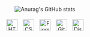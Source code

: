 <div style="display: flex; flex-wrap: wrap;">

<div align="center">

  ![Anurag's GitHub stats](https://github-readme-stats.vercel.app/api?username=liandramorais&show_icons=true&theme=transparent)
</p>
    <img src="https://github.com/RenWro/RenWro/assets/134458911/5a2af0c3-b522-45e9-a1a9-3e7c03278a22" alt="HTML" width="30px" style="margin: 5px;">
    <img src="https://github.com/RenWro/RenWro/assets/134458911/3a29a24f-905d-45c9-9803-e42f03e8689c" alt="CSS" width="30px" style="margin: 5px;">
    <img src="https://github.com/RenWro/RenWro/assets/134458911/c5e9f9d8-9989-4cd4-8de1-0e040f371ee0" alt="Figma-Dark" width="30px" style="margin: 5px;>
    <img src="https://github.com/RenWro/RenWro/assets/134458911/354c5b6e-82aa-4e31-9a31-32ccd663bd81" alt="VSCode-Dark" width="30px" style="margin: 5px;">
    <img src="https://github.com/RenWro/RenWro/assets/134458911/d87f27a5-285e-4323-aec7-d3631f1bff90" alt="Github-Dark" width="30px" style="margin: 5px;">
    <img src="https://github.com/RenWro/RenWro/assets/134458911/5b0d21b2-961d-43ab-9a7d-4bb7623fc7ca" alt="Discord" width="30px" style="margin: 5px;">


</div>


</div>
